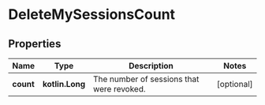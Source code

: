 
# DeleteMySessionsCount

## Properties
| Name | Type | Description | Notes |
| ------------ | ------------- | ------------- | ------------- |
| **count** | **kotlin.Long** | The number of sessions that were revoked. |  [optional] |



